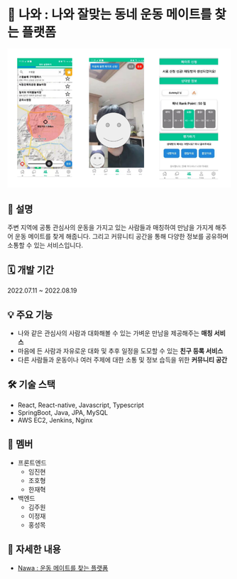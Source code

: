 # 💪 나와 : 나와 잘맞는 동네 운동 메이트를 찾는 플랫폼

![image.png](./etc/image.png)

## 📜 설명

주변 지역에 공통 관심사의 운동을 가지고 있는 사람들과 매칭하여 만남을 가지게 해주어 운동 메이트를 찾게 해줍니다. 그리고 커뮤니티 공간을 통해 다양한 정보를 공유하며 소통할 수 있는 서비스입니다.

## 🗓️ 개발 기간

2022.07.11 ~ 2022.08.19

## 💡 주요 기능
- 나와 같은 관심사의 사람과 대화해볼 수 있는 가벼운 만남을 제공해주는 **매칭 서비스**
- 마음에 든 사람과 자유로운 대화 및 추후 일정을 도모할 수 있는 **친구 등록 서비스**
- 다른 사람들과 운동이나 여러 주제에 대한 소통 및 정보 습득을 위한 **커뮤니티 공간**

## 🛠️ 기술 스택

- React, React-native, Javascript, Typescript
- SpringBoot, Java, JPA, MySQL
- AWS EC2, Jenkins, Nginx

## 👥 멤버

- 프론트엔드
    - 임진현
    - 조호형
    - 한재혁
- 백엔드
    - 김주원
    - 이정재
    - 홍성목


## **🔗 자세한 내용**

- [Nawa : 운동 메이트를 찾는 플랫폼](https://www.notion.so/Nawa-90ea1a43143346988b8ce7e6b941c08d)
